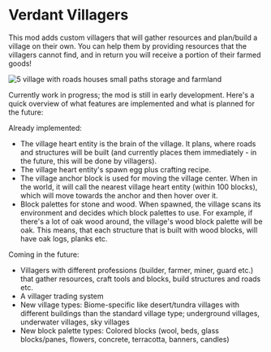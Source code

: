 # Verdant Villagers
This mod adds custom villagers that will gather resources and plan/build a village on their own. You can help them by providing resources that the villagers cannot find, and in return you will receive a portion of their farmed goods!

![5 village with roads houses small paths storage and farmland](https://user-images.githubusercontent.com/111278470/184848109-cd051815-868c-4753-8716-f123af53578e.png)

Currently work in progress; the mod is still in early development. Here's a quick overview of what features are implemented and what is planned for the future:

Already implemented:
- The village heart entity is the brain of the village. It plans, where roads and structures will be built (and currently places them immediately - in the future, this will be done by villagers).
- The village heart entity's spawn egg plus crafting recipe.
- The village anchor block is used for moving the village center. When in the world, it will call the nearest village heart entity (within 100 blocks), which will move towards the anchor and then hover over it.
- Block palettes for stone and wood. When spawned, the village scans its environment and decides which block palettes to use. For example, if there's a lot of oak wood around, the village's wood block palette will be oak. This means, that each structure that is built with wood blocks, will have oak logs, planks etc.

Coming in the future:
- Villagers with different professions (builder, farmer, miner, guard etc.) that gather resources, craft tools and blocks, build structures and roads etc.
- A villager trading system
- New village types: Biome-specific like desert/tundra villages with different buildings than the standard village type; underground villages, underwater villages, sky villages
- New block palette types: Colored blocks (wool, beds, glass blocks/panes, flowers, concrete, terracotta, banners, candles)
